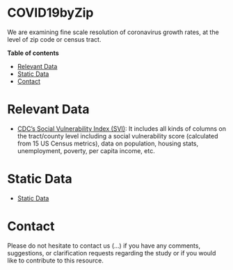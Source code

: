 # COVID19byZip

We are examining fine scale resolution of coronavirus growth rates, at the level of zip code or census tract.


**Table of contents**

* [Relevant Data](#relevant-data)
* [Static Data](#static-data)
* [Contact](#contact)


# Relevant Data

* [CDC’s Social Vulnerability Index (SVI)](https://nation.maps.arcgis.com/home/item.html?id=425652f366d34c8ca33e6b014a304054): It includes all kinds of columns on the tract/county level including a social vulnerability score (calculated from 15 US Census metrics), data on population, housing stats, unemployment, poverty, per capita income, etc.


# Static Data

* [Static Data](https://github.com/Big-Bio/COVID19byZip/tree/master/StaticData)

# Contact

Please do not hesitate to contact us (...) if you have any comments, suggestions, or clarification requests regarding the study or if you would like to contribute to this resource.
